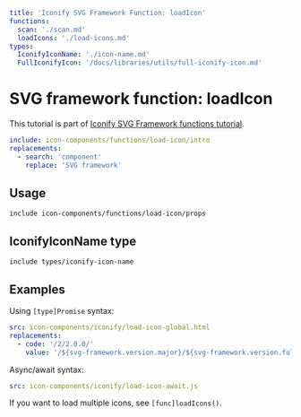 ```yaml
title: 'Iconify SVG Framework Function: loadIcon'
functions:
  scan: './scan.md'
  loadIcons: './load-icons.md'
types:
  IconifyIconName: './icon-name.md'
  FullIconifyIcon: '/docs/libraries/utils/full-iconify-icon.md'
```

# SVG framework function: loadIcon

This tutorial is part of [Iconify SVG Framework functions tutorial](./functions.md#api).

```yaml
include: icon-components/functions/load-icon/intro
replacements:
  - search: 'component'
    replace: 'SVG framework'
```

## Usage

`include icon-components/functions/load-icon/props`

## IconifyIconName type

`include types/iconify-icon-name`

## Examples

Using `[type]Promise` syntax:

```yaml
src: icon-components/iconify/load-icon-global.html
replacements:
  - code: '/2/2.0.0/'
    value: '/${svg-framework.version.major}/${svg-framework.version.full}/'
```

Async/await syntax:

```yaml
src: icon-components/iconify/load-icon-await.js
```

If you want to load multiple icons, see `[func]loadIcons()`.

